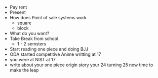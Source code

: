- Pay rent
- Present
- How does Point of sale systems work
    - square
    - block
- What do you want?
- Take Break from school
    - 1 - 2 semsters
- Start reading one piece and doing BJJ
- ODA started competitive Anime writting at 17
- you were at NIST at 17
- write about your one piece origin story your 24 turning 25 now time to make the leap
